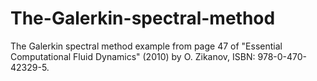 # The-Galerkin-spectral-method
The Galerkin spectral method example from page 47 of "Essential Computational Fluid Dynamics" (2010) 
by O. Zikanov, ISBN: 978-0-470-42329-5.
